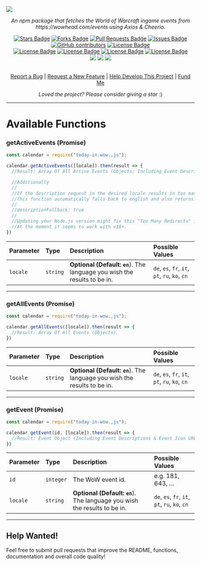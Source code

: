 <img src="[http://rootk1d.xyz/github/today-in-wow.,js/github_banner.png](https://rootk1d.xyz/github/today-in-wow.js/banner.png)">
<p align="center"><i>An npm package that fetches the World of Warcraft ingame events from https://wowhead.com/events using Axios & Cheerio.</i></p>
<div align="center">
  <a href="https://github.com/roo7k1d/today-in-wow.,js/stargazers"><img src="https://img.shields.io/github/stars/roo7k1d/today-in-wow.,js?color=yellow" alt="Stars Badge"/></a>
<a href="https://github.com/roo7k1d/today-in-wow.,js/network/members"><img src="https://img.shields.io/github/forks/roo7k1d/today-in-wow.,js?color=orange" alt="Forks Badge"/></a>
<a href="https://github.com/roo7k1d/today-in-wow.,js/pulls"><img src="https://img.shields.io/github/issues-pr/roo7k1d/today-in-wow.,js" alt="Pull Requests Badge"/></a>
<a href="https://github.com/roo7k1d/today-in-wow.,js/issues"><img src="https://img.shields.io/github/issues/roo7k1d/today-in-wow.,js" alt="Issues Badge"/></a>
<a href="https://github.com/roo7k1d/today-in-wow.,js/graphs/contributors"><img alt="GitHub contributors" src="https://img.shields.io/github/contributors/roo7k1d/today-in-wow.,js?color=2b9348"></a>
<a href="https://github.com/roo7k1d/today-in-wow.,js/blob/master/LICENSE"><img src="https://img.shields.io/github/license/roo7k1d/today-in-wow.,js?color=2b9348" alt="License Badge"/></a>
<br>
<a href="https://github.com/roo7k1d/today-in-wow.,js/"><img src="https://img.shields.io/github/repo-size/roo7k1d/today-in-wow.,js?color=important" alt="License Badge"/></a>
<a href="https://github.com/roo7k1d/today-in-wow.,js/"><img src="https://img.shields.io/tokei/lines/github/roo7k1d/today-in-wow.,js?color=yellowgreen" alt="License Badge"/></a>
<a href="https://github.com/roo7k1d/today-in-wow.,js/releases"><img src="https://img.shields.io/github/v/release/roo7k1d/today-in-wow.,js?color=success" alt="License Badge"/></a>
<a href="https://github.com/roo7k1d/today-in-wow.,js/commits"><img src="https://img.shields.io/github/last-commit/roo7k1d/today-in-wow.,js" alt="License Badge"/></a>
<br>
<a href="https://discord.gg/QQaWvMkFbs"><img src="https://img.shields.io/discord/801802083757457418?logo=discord&label=discord"/></a>
<a href="https://www.npmjs.com/package/today-in-wow.,js"><img src="https://img.shields.io/npm/v/today-in-wow.,js?logo=npm"/></a>
<a href="https://github.com/Roo7K1d/today-in-wow.,js/actions"><img src="https://img.shields.io/github/actions/workflow/status/roo7k1d/today-in-wow.,js/node.js.yml?logo=github-actions"/></a>
</div>
<br>
<p align="center"><a href="https://github.com/roo7k1d/today-in-wow.,js/issues">Report a Bug</a> | <a href="https://github.com/roo7k1d/today-in-wow.,js/issues">Request a New Feature</a> | <a href="https://github.com/today-in-wow.,js/pulls">Help Develop This Project</a> | <a href="https://ko-fi.com/RootK1d">Fund Me</a></p>
<p align="center"><i>Loved the project? Please consider giving a star</i> :)</p>

<hr>



# Available Functions

### getActiveEvents (Promise)

```js
const calendar = require("today-in-wow.,js");

calendar.getActiveEvents([locale]).then(result => {
  //Result: Array Of All Active Events (Objects; Including Event Descriptions & Event Icon URLs)

  //Additionally
  //
  //If the description request in the desired locale results in too many redirects because of URL encoding
  //this function automatically falls back to english and also returns:
  //
  //descriptionFallback: true
  //
  //Updating your Node.js version might fix this "Too Many Redirects" issue. It did at least for me.
  //At the moment it seems to work with v18+.
})
```

| Parameter | Type | Description | Possible Values |
| :--- | :--- | :--- | :--- |
| `locale` | `string` | **Optional (Default: `en`**). The language you wish the results to be in.| `de`, `es`, `fr`, `it`, `pt`, `ru`, `ko`, `cn`

<hr>

### getAllEvents (Promise)

```js
const calendar = require("today-in-wow.,js");

calendar.getAllEvents([locale]).then(result => {
  //Result: Array Of All Events (Objects)
})
```

| Parameter | Type | Description | Possible Values |
| :--- | :--- | :--- | :--- |
| `locale` | `string` | **Optional (Default: `en`**). The language you wish the results to be in.| `de`, `es`, `fr`, `it`, `pt`, `ru`, `ko`, `cn`

<hr>

### getEvent (Promise)

```js
const calendar = require("today-in-wow.,js");

calendar.getEvent(id, [locale]).then(result => {
  //Result: Event Object (Including Event Descriptions & Event Icon URLs)
})
```

| Parameter | Type | Description | Possible Values |
| :--- | :--- | :--- | :--- |
| `id` | `integer` | The WoW event id. | e.g. 181, 643, ...
| `locale` | `string` | **Optional (Default: `en`**). The language you wish the results to be in.| `de`, `es`, `fr`, `it`, `pt`, `ru`, `ko`, `cn`

<hr>

## Help Wanted!
Feel free to submit pull requests that improve the README, functions, documentation and overall code quality!
